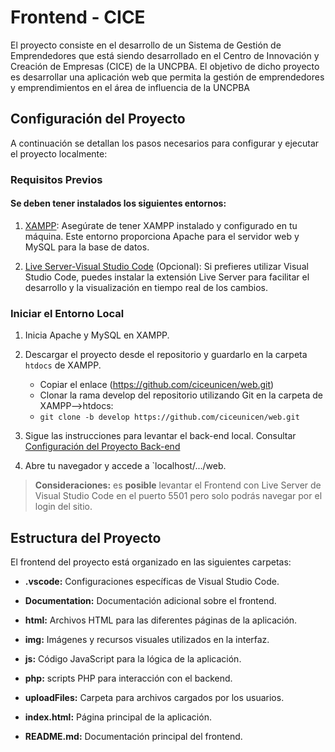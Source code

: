 # Frontend - CICE

  

El proyecto consiste en el desarrollo de un Sistema de Gestión de Emprendedores que está siendo desarrollado en el Centro de Innovación y Creación de Empresas (CICE) de la UNCPBA. El objetivo de dicho proyecto es desarrollar una aplicación web que permita la gestión de emprendedores y emprendimientos en el área de influencia de la UNCPBA

  

## Configuración del Proyecto

  

A continuación se detallan los pasos necesarios para configurar y ejecutar el proyecto localmente:

### Requisitos Previos

#### Se deben tener instalados los siguientes entornos:
  
1. [XAMPP](https://www.apachefriends.org/es/download.html): Asegúrate de tener XAMPP instalado y configurado en tu máquina. Este entorno proporciona Apache para el servidor web y MySQL para la base de datos. 

2. [Live Server-Visual Studio Code](https://marketplace.visualstudio.com/items?itemName=ritwickdey.LiveServer) (Opcional): Si prefieres utilizar Visual Studio Code, puedes instalar la extensión Live Server para facilitar el desarrollo y la visualización en tiempo real de los cambios.

  

### Iniciar el Entorno Local


1. Inicia Apache y MySQL en XAMPP.

2. Descargar el proyecto desde el repositorio y guardarlo en la carpeta `htdocs` de XAMPP.
	-   Copiar el enlace (https://github.com/ciceunicen/web.git)
	-   Clonar la rama develop del repositorio utilizando Git en la carpeta de XAMPP-->htdocs:
    -   `git clone -b develop https://github.com/ciceunicen/web.git`

3. Sigue las instrucciones para levantar el back-end local.  Consultar [Configuración del Proyecto Back-end](https://github.com/ciceunicen/core/tree/develop#configuración-de-proyecto)

4. Abre tu navegador y accede a `localhost/.../web.


> **Consideraciones:** es **posible** levantar el Frontend con Live Server de Visual Studio Code en el puerto 5501 pero solo podrás navegar por el login del sitio.

  

## Estructura del Proyecto

  

El frontend del proyecto está organizado en las siguientes carpetas:

  

- **.vscode:** Configuraciones específicas de Visual Studio Code.

- **Documentation:** Documentación adicional sobre el frontend.

- **html:** Archivos HTML para las diferentes páginas de la aplicación.

- **img:** Imágenes y recursos visuales utilizados en la interfaz.

- **js:** Código JavaScript para la lógica de la aplicación.

- **php:** scripts PHP para interacción con el backend.

- **uploadFiles:** Carpeta para archivos cargados por los usuarios.

- **index.html:** Página principal de la aplicación.

- **README.md:** Documentación principal del frontend.


